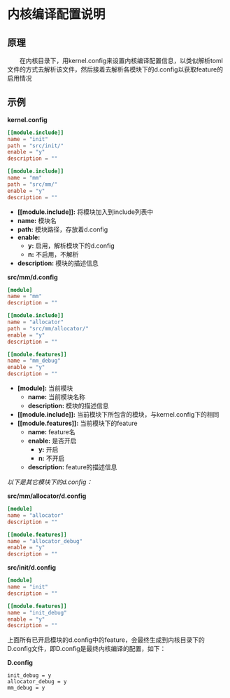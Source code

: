 # 内核编译配置说明

## 原理

&emsp;&emsp;在内核目录下，用kernel.config来设置内核编译配置信息，以类似解析toml文件的方式去解析该文件，然后接着去解析各模块下的d.config以获取feature的启用情况

## 示例

**kernel.config**

```toml
[[module.include]]
name = "init"
path = "src/init/"
enable = "y"
description = ""

[[module.include]]
name = "mm"
path = "src/mm/"
enable = "y"
description = ""
```


- **[[module.include]]:** 将模块加入到include列表中
- **name:** 模块名
- **path:** 模块路径，存放着d.config
- **enable:**
  - **y:** 启用，解析模块下的d.config
  - **n:** 不启用，不解析
- **description:** 模块的描述信息


**src/mm/d.config**

```toml
[module]
name = "mm"
description = ""

[[module.include]]
name = "allocator"
path = "src/mm/allocator/"
enable = "y"
description = ""

[[module.features]]
name = "mm_debug"
enable = "y"
description = ""
```


- **\[module\]:** 当前模块
  - **name:** 当前模块名称
  - **description:** 模块的描述信息
- **[[module.include]]:** 当前模块下所包含的模块，与kernel.config下的相同
- **[[module.features]]:** 当前模块下的feature
  - **name:** feature名
  - **enable:** 是否开启
    - **y:** 开启
    - **n:** 不开启
  - **description:** feature的描述信息


*以下是其它模块下的d.config：*

**src/mm/allocator/d.config**

```toml
[module]
name = "allocator"
description = ""

[[module.features]]
name = "allocator_debug"
enable = "y"
description = ""
```

**src/init/d.config**

```toml
[module]
name = "init"
description = ""

[[module.features]]
name = "init_debug"
enable = "y"
description = ""
```


上面所有已开启模块的d.config中的feature，会最终生成到内核目录下的D.config文件，即D.config是最终内核编译的配置，如下：


**D.config**

```
init_debug = y
allocator_debug = y
mm_debug = y
```